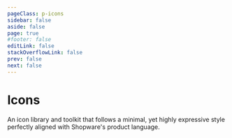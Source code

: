 ```yaml
---
pageClass: p-icons
sidebar: false
aside: false
page: true
#footer: false
editLink: false
stackOverflowLink: false
prev: false
next: false
---
```


<script setup>
import Search from "../components/icons/Search.vue";
</script>

# Icons

An icon library and toolkit that follows a minimal, yet highly expressive style perfectly aligned with Shopware's product language.

<Search/>
